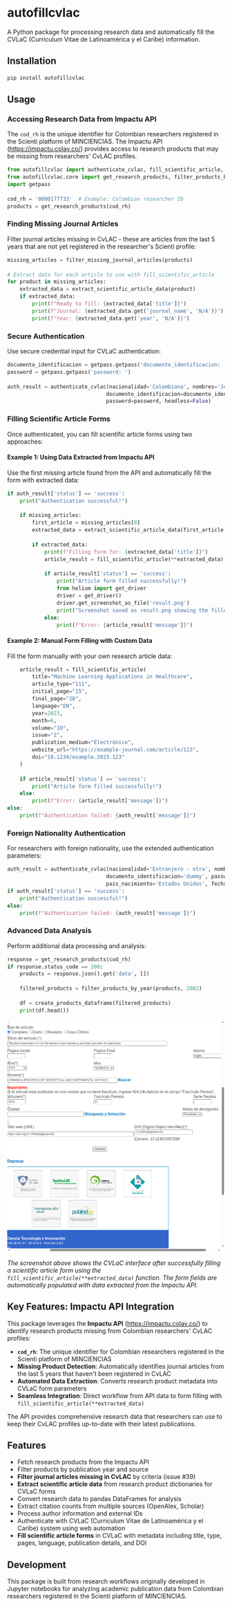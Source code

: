 # autofillcvlac

A Python package for processing research data and automatically fill the CVLaC (Curriculum Vitae de Latinoamérica y el Caribe) information.

## Installation

```bash
pip install autofillcvlac
```

## Usage

### Accessing Research Data from Impactu API

The `cod_rh` is the unique identifier for Colombian researchers registered in the Scienti platform of MINCIENCIAS. The Impactu API (https://impactu.colav.co/) provides access to research products that may be missing from researchers' CvLAC profiles.

```python
from autofillcvlac import authenticate_cvlac, fill_scientific_article, extract_scientific_article_data
from autofillcvlac.core import get_research_products, filter_products_by_year, create_products_dataframe, filter_missing_journal_articles
import getpass

cod_rh = '0000177733'  # Example: Colombian researcher ID
products = get_research_products(cod_rh)
```

### Finding Missing Journal Articles

Filter journal articles missing in CvLAC - these are articles from the last 5 years that are not yet registered in the researcher's Scienti profile:

```python
missing_articles = filter_missing_journal_articles(products)

# Extract data for each article to use with fill_scientific_article
for product in missing_articles:
    extracted_data = extract_scientific_article_data(product)
    if extracted_data:
        print(f"Ready to fill: {extracted_data['title']}")
        print(f"Journal: {extracted_data.get('journal_name', 'N/A')}")
        print(f"Year: {extracted_data.get('year', 'N/A')}")
```

### Secure Authentication

Use secure credential input for CVLaC authentication:

```python
documento_identificacion = getpass.getpass('documento_identificacion: ')
password = getpass.getpass('password: ')

auth_result = authenticate_cvlac(nacionalidad='Colombiana', nombres='John Doe', 
                                documento_identificacion=documento_identificacion, 
                                password=password, headless=False)
```

### Filling Scientific Article Forms

Once authenticated, you can fill scientific article forms using two approaches:

#### Example 1: Using Data Extracted from Impactu API

Use the first missing article found from the API and automatically fill the form with extracted data:

```python
if auth_result['status'] == 'success':
    print("Authentication successful!")
    
    if missing_articles:
        first_article = missing_articles[0]
        extracted_data = extract_scientific_article_data(first_article)
        
        if extracted_data:
            print(f"Filling form for: {extracted_data['title']}")
            article_result = fill_scientific_article(**extracted_data)
            
            if article_result['status'] == 'success':
                print("Article form filled successfully!")
                from helium import get_driver
                driver = get_driver()
                driver.get_screenshot_as_file('result.png')
                print("Screenshot saved as result.png showing the filled form")
            else:
                print(f"Error: {article_result['message']}")
```

#### Example 2: Manual Form Filling with Custom Data

Fill the form manually with your own research article data:

```python
    article_result = fill_scientific_article(
        title="Machine Learning Applications in Healthcare",
        article_type="111",
        initial_page="15",
        final_page="28", 
        language="EN",
        year=2023,
        month=6,
        volume="10",
        issue="2",
        publication_medium="Electrónico",
        website_url="https://example-journal.com/article/123",
        doi="10.1234/example.2023.123"
    )
    
    if article_result['status'] == 'success':
        print("Article form filled successfully!")
    else:
        print(f"Error: {article_result['message']}")
else:
    print(f"Authentication failed: {auth_result['message']}")
```

### Foreign Nationality Authentication

For researchers with foreign nationality, use the extended authentication parameters:

```python
auth_result = authenticate_cvlac(nacionalidad='Extranjero - otra', nombres='John Doe', 
                                documento_identificacion='dummy', password='your_password', 
                                pais_nacimiento='Estados Unidos', fecha_nacimiento='1990-05-15')
if auth_result['status'] == 'success':
    print("Authentication successful!")
else:
    print(f"Authentication failed: {auth_result['message']}")
```

### Advanced Data Analysis

Perform additional data processing and analysis:

```python
response = get_research_products(cod_rh)
if response.status_code == 200:
    products = response.json().get('data', [])
    
    filtered_products = filter_products_by_year(products, 2002)
    
    df = create_products_dataframe(filtered_products)
    print(df.head())
```

![Result Screenshot](result.png)

*The screenshot above shows the CVLaC interface after successfully filling a scientific article form using the `fill_scientific_article(**extracted_data)` function. The form fields are automatically populated with data extracted from the Impactu API.*

## Key Features: Impactu API Integration

This package leverages the **Impactu API** (https://impactu.colav.co/) to identify research products missing from Colombian researchers' CvLAC profiles:

- **`cod_rh`**: The unique identifier for Colombian researchers registered in the Scienti platform of MINCIENCIAS
- **Missing Product Detection**: Automatically identifies journal articles from the last 5 years that haven't been registered in CvLAC
- **Automated Data Extraction**: Converts research product metadata into CVLaC form parameters
- **Seamless Integration**: Direct workflow from API data to form filling with `fill_scientific_article(**extracted_data)`

The API provides comprehensive research data that researchers can use to keep their CvLAC profiles up-to-date with their latest publications.

## Features

- Fetch research products from the Impactu API
- Filter products by publication year and source
- **Filter journal articles missing in CvLAC** by criteria (issue #39)
- **Extract scientific article data** from research product dictionaries for CVLaC forms
- Convert research data to pandas DataFrames for analysis
- Extract citation counts from multiple sources (OpenAlex, Scholar)
- Process author information and external IDs
- Authenticate with CVLaC (Curriculum Vitae de Latinoamérica y el Caribe) system using web automation
- **Fill scientific article forms** in CVLaC with metadata including title, type, pages, language, publication details, and DOI

## Development

This package is built from research workflows originally developed in Jupyter notebooks for analyzing academic publication data from Colombian researchers registered in the Scienti platform of MINCIENCIAS.
